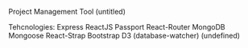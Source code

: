 Project Management Tool (untitled)

Tehcnologies:
Express
ReactJS
Passport
React-Router
MongoDB
Mongoose
React-Strap
Bootstrap
D3
(database-watcher)
(undefined)


